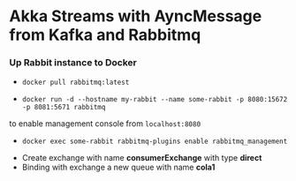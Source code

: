 # Akka Streams with AyncMessage from Kafka and Rabbitmq

### Up Rabbit instance to Docker

* ```docker pull rabbitmq:latest```

* ```docker run -d --hostname my-rabbit --name some-rabbit -p 8080:15672 -p 8081:5671 rabbitmq```

to enable management console from `localhost:8080`

* ```docker exec some-rabbit rabbitmq-plugins enable rabbitmq_management```

- Create exchange with name __consumerExchange__ with type __direct__
- Binding with exchange a new queue with name __cola1__
